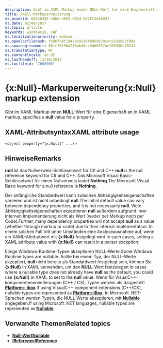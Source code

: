 ```yaml
---
description: Gibt im XAML-Markup einen NULL-Wert für eine Eigenschaft an.
title: xNull-Markuperweiterung
ms.assetid: E6A4038E-4ADA-4E82-9824-582FC16AB037
ms.date: 02/08/2017
ms.topic: article
keywords: windows10, UWP
ms.localizationpriority: medium
ms.openlocfilehash: f0d6fd8f194a3c9c98fb969034cab5a3e9e2f0de
ms.sourcegitcommit: 681c70f964210ab49ac5d06357ae96505bb78741
ms.translationtype: MT
ms.contentlocale: de-DE
ms.lasthandoff: 11/26/2018
ms.locfileid: "7698908"
---
```

# <a name="xnull-markup-extension"></a><span data-ttu-id="14c05-104">{x:Null}-Markuperweiterung</span><span class="sxs-lookup"><span data-stu-id="14c05-104">{x:Null} markup extension</span></span>


<span data-ttu-id="14c05-105">Gibt im XAML-Markup einen **NULL**-Wert für eine Eigenschaft an.</span><span class="sxs-lookup"><span data-stu-id="14c05-105">In XAML markup, specifies a **null** value for a property.</span></span>

## <a name="xaml-attribute-usage"></a><span data-ttu-id="14c05-106">XAML-Attributsyntax</span><span class="sxs-lookup"><span data-stu-id="14c05-106">XAML attribute usage</span></span>

``` syntax
<object property="{x:Null}" .../>
```

## <a name="remarks"></a><span data-ttu-id="14c05-107">Hinweise</span><span class="sxs-lookup"><span data-stu-id="14c05-107">Remarks</span></span>

<span data-ttu-id="14c05-108">**null** ist das Nullverweis-Schlüsselwort für C# und C++.</span><span class="sxs-lookup"><span data-stu-id="14c05-108">**null** is the null reference keyword for C# and C++.</span></span> <span data-ttu-id="14c05-109">Das Microsoft Visual Basic-Schlüsselwort für einen Nullverweis lautet **Nothing**.</span><span class="sxs-lookup"><span data-stu-id="14c05-109">The Microsoft Visual Basic keyword for a null reference is **Nothing**.</span></span>

<span data-ttu-id="14c05-110">Der anfängliche Standardwert kann zwischen Abhängigkeitseigenschaften variieren und ist nicht unbedingt **null**.</span><span class="sxs-lookup"><span data-stu-id="14c05-110">The initial default value can vary between dependency properties, and it is not necessarily **null**.</span></span> <span data-ttu-id="14c05-111">Viele Abhängigkeitseigenschaften akzeptieren **null** außerdem aufgrund ihrer internen Implementierung nicht als Wert (weder per Markup noch per Code).</span><span class="sxs-lookup"><span data-stu-id="14c05-111">Further, many dependency properties will not accept **null** as a value (whether through markup or code) due to their internal implementation.</span></span> <span data-ttu-id="14c05-112">In einem solchen Fall tritt unter Umständen eine Analyseausnahme auf, wenn ein XAML-Attributwert mit **{x:Null}** festgelegt wird.</span><span class="sxs-lookup"><span data-stu-id="14c05-112">In such cases, setting a XAML attribute value with **{x:Null}** can result in a parser exception.</span></span>

<span data-ttu-id="14c05-113">Einige Windows-Runtime-Typen akzeptieren NULL-Werte.</span><span class="sxs-lookup"><span data-stu-id="14c05-113">Some Windows Runtime types are nullable.</span></span> <span data-ttu-id="14c05-114">Sollte bei einem Typ, der NULL-Werte akzeptiert, **null** nicht bereits als Standardwert festgelegt sein, können Sie **{x:Null}** in XAML verwenden, um den **NULL**-Wert festzulegen.</span><span class="sxs-lookup"><span data-stu-id="14c05-114">In cases where a nullable type does not already have **null** as the default, you could use **{x:Null}** in XAML to set to the **null** value.</span></span> <span data-ttu-id="14c05-115">Wenn für VisualC++-komponentenerweiterungen (C++ / CX), Typen werden als dargestellt [**Platform:: ibox<T>**](https://msdn.microsoft.com/library/windows/apps/xaml/jj606120.aspx).</span><span class="sxs-lookup"><span data-stu-id="14c05-115">If using VisualC++ component extensions (C++/CX), nullable types are represented as [**Platform::IBox<T>**](https://msdn.microsoft.com/library/windows/apps/xaml/jj606120.aspx).</span></span> <span data-ttu-id="14c05-116">In Microsoft .NET-Sprachen werden Typen, die NULL-Werte akzeptieren, mit [**Nullable<T>**](https://msdn.microsoft.com/library/windows/apps/xaml/b3h38hb0.aspx) angegeben.</span><span class="sxs-lookup"><span data-stu-id="14c05-116">If using Microsoft .NET languages, nullable types are represented as [**Nullable<T>**](https://msdn.microsoft.com/library/windows/apps/xaml/b3h38hb0.aspx).</span></span>

## <a name="related-topics"></a><span data-ttu-id="14c05-117">Verwandte Themen</span><span class="sxs-lookup"><span data-stu-id="14c05-117">Related topics</span></span>

* [**<span data-ttu-id="14c05-118">Null-Wert</span><span class="sxs-lookup"><span data-stu-id="14c05-118">Nullable</span></span><T>**](https://msdn.microsoft.com/library/windows/apps/xaml/b3h38hb0.aspx)
* [**<span data-ttu-id="14c05-119">IReference</span><span class="sxs-lookup"><span data-stu-id="14c05-119">IReference</span></span><T>**](https://msdn.microsoft.com/library/windows/apps/br225864)
 

